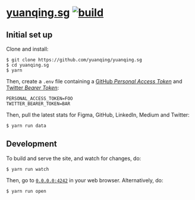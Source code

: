 # [yuanqing.sg](https://yuanqing.sg) [![build](https://github.com/yuanqing/yuanqing.sg/workflows/build/badge.svg)](https://github.com/yuanqing/figma-plugins/actions?query=workflow%3Abuild)

## Initial set up

Clone and install:

```
$ git clone https://github.com/yuanqing/yuanqing.sg
$ cd yuanqing.sg
$ yarn
```

Then, create a `.env` file containing a [GitHub *Personal Access Token*](https://docs.github.com/en/free-pro-team@latest/github/authenticating-to-github/creating-a-personal-access-token) and [Twitter *Bearer Token*](https://developer.twitter.com/en/docs/authentication/oauth-2-0/bearer-tokens):

```
PERSONAL_ACCESS_TOKEN=FOO
TWITTER_BEARER_TOKEN=BAR
```

Then, pull the latest stats for Figma, GitHub, LinkedIn, Medium and Twitter:

```
$ yarn run data
```

## Development

To build and serve the site, and watch for changes, do:

```
$ yarn run watch
```

Then, go to [`0.0.0.0:4242`](https://0.0.0.0:4242) in your web browser. Alternatively, do:

```
$ yarn run open
```

